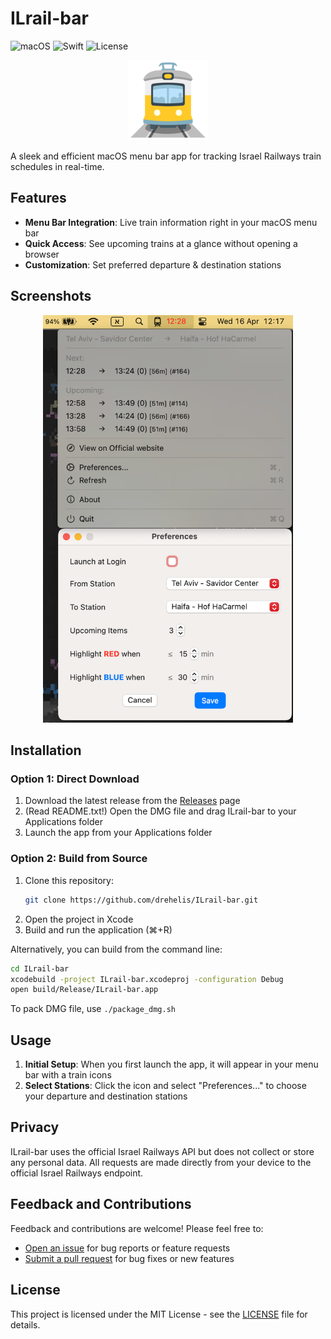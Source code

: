 # ILrail-bar

![macOS](https://img.shields.io/badge/macOS-15.0+-brightgreen.svg)
![Swift](https://img.shields.io/badge/Swift-5.0-orange.svg)
![License](https://img.shields.io/badge/License-MIT-blue.svg)

<p align="center">
  <img src="ILrail-bar/Assets.xcassets/AppIcon.appiconset/128.png" alt="ILrail-bar Logo">
</p>


A sleek and efficient macOS menu bar app for tracking Israel Railways train schedules in real-time.

## Features

- **Menu Bar Integration**: Live train information right in your macOS menu bar
- **Quick Access**: See upcoming trains at a glance without opening a browser
- **Customization**: Set preferred departure & destination stations 

## Screenshots

<p align="center">
  <img src="screenshots/menu-bar-pref.png" width="400" alt="Menu Bar Interface">
</p>

## Installation

### Option 1: Direct Download

1. Download the latest release from the [Releases](https://github.com/drehelis/ILrail-bar/releases) page
2. (Read README.txt!) Open the DMG file and drag ILrail-bar to your Applications folder
3. Launch the app from your Applications folder

### Option 2: Build from Source

1. Clone this repository:
   ```bash
   git clone https://github.com/drehelis/ILrail-bar.git
   ```
2. Open the project in Xcode
3. Build and run the application (⌘+R)

Alternatively, you can build from the command line:
   ```bash
   cd ILrail-bar
   xcodebuild -project ILrail-bar.xcodeproj -configuration Debug
   open build/Release/ILrail-bar.app
   ```
To pack DMG file, use `./package_dmg.sh`

## Usage

1. **Initial Setup**: When you first launch the app, it will appear in your menu bar with a train icons
2. **Select Stations**: Click the icon and select "Preferences..." to choose your departure and destination stations


## Privacy

ILrail-bar uses the official Israel Railways API but does not collect or store any personal data. All requests are made directly from your device to the official Israel Railways endpoint.

## Feedback and Contributions

Feedback and contributions are welcome! Please feel free to:
- [Open an issue](https://github.com/drehelis/ILrail-bar/issues) for bug reports or feature requests
- [Submit a pull request](https://github.com/drehelis/ILrail-bar/pulls) for bug fixes or new features

## License

This project is licensed under the MIT License - see the [LICENSE](LICENSE) file for details.
